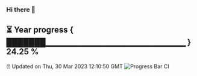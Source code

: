 ### Hi there 👋
⏳ Year progress { ███████▁▁▁▁▁▁▁▁▁▁▁▁▁▁▁▁▁▁▁▁▁▁▁ } 24.25 %
---
⏰ Updated on Thu, 30 Mar 2023 12:10:50 GMT
![Progress Bar CI](https://github.com/Moyi321/Moyi321/workflows/Progress%20Bar%20CI/badge.svg)
